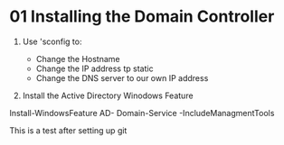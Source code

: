 # 01 Installing the Domain Controller

1. Use 'sconfig to:
    - Change the Hostname
    - Change the IP address tp static
    - Change the DNS server to our own IP address

2. Install the Active Directory Winodows Feature

Install-WindowsFeature AD- Domain-Service -IncludeManagmentTools

This is a test after setting up git